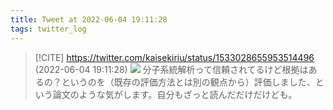 ```yaml
---
title: Tweet at 2022-06-04 19:11:28
tags: twitter_log
---
```


> [!CITE] https://twitter.com/kaisekiriu/status/1533028655953514496 (2022-06-04 19:11:28)
> ![](https://twitter.com/kaisekiriu/status/1533028655953514496)
> 分子系統解析って信頼されてるけど根拠はあるの？というのを（既存の評価方法とは別の観点から）評価しました、という論文のような気がします。自分もざっと読んだだけだけども。
